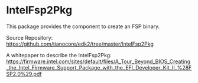 # IntelFsp2Pkg

This package provides the component to create an FSP binary.

Source Repository: https://github.com/tianocore/edk2/tree/master/IntelFsp2Pkg

A whitepaper to describe the IntelFsp2Pkg: https://firmware.intel.com/sites/default/files/A_Tour_Beyond_BIOS_Creating_the_Intel_Firmware_Support_Package_with_the_EFI_Developer_Kit_II_%28FSP2.0%29.pdf